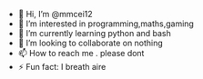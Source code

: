 - 👋 Hi, I’m @mmcei12
- 👀 I’m interested in programming,maths,gaming 
- 🌱 I’m currently learning python and bash
- 💞️ I’m looking to collaborate on nothing
- 📫 How to reach me . please dont
- ⚡ Fun fact: I breath aire

<!---
mmcei12/mmcei12 is a ✨ special ✨ repository because its `README.md` (this file) appears on your GitHub profile.
You can click the Preview link to take a look at your changes.
--->
